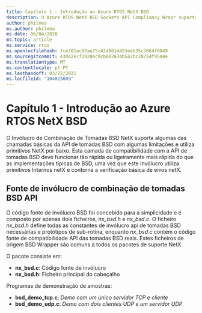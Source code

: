 ```yaml
---
title: Capítulo 1 - Introdução ao Azure RTOS NetX BSD
description: O Azure RTOS NetX BSD Sockets API Compliancy Wrapr suporta algumas das chamadas básicas da API de tomadas BSD com algumas limitações e utiliza primitivos NetX por baixo.
author: philmea
ms.author: philmea
ms.date: 06/04/2020
ms.topic: article
ms.service: rtos
ms.openlocfilehash: fce781ac97ae75c4148614453eeb35c3064f8849
ms.sourcegitcommit: e3d42e1f2920ec9cb002634b542bc20754f9544e
ms.translationtype: MT
ms.contentlocale: pt-PT
ms.lasthandoff: 03/22/2021
ms.locfileid: "104825609"
---
```

# <a name="chapter-1---introduction-to-azure-rtos-netx-bsd"></a>Capítulo 1 - Introdução ao Azure RTOS NetX BSD

O Invólucro de Combinação de Tomadas BSD NetX suporta algumas das chamadas básicas da API de tomadas BSD com algumas limitações e utiliza primitivos NetX por baixo. Esta camada de compatibilidade com a API de tomadas BSD deve funcionar tão rápida ou ligeiramente mais rápida do que as implementações típicas de BSD, uma vez que este Invólucro utiliza primitivos Internos netX e contorna a verificação básica de erros netX.

## <a name="bsd-sockets-api-compliancy-wrapper-source"></a>Fonte de invólucro de combinação de tomadas BSD API

O código fonte de invólucro BSD foi concebido para a simplicidade e é composto por apenas dois ficheiros, *nx_bsd.h* e *nx_bsd.c*. O ficheiro *nx_bsd.h* define todas as constantes de invólucro api de tomadas BSD necessárias e protótipos de sub-rotina, enquanto *nx_bsd.c* contém o código fonte de compatibilidade API das tomadas BSD reais. Estes ficheiros de origem BSD Wrapper são comuns a todos os pacotes de suporte NetX.

O pacote consiste em:

- **nx_bsd.c**: Código fonte de invólucro
- **nx_bsd.h**: Ficheiro principal do cabeçalho

Programas de demonstração de amostras:

- **bsd_demo_tcp.c**: *Demo com um único servidor TCP e cliente*
- **bsd_demo_udp.c**: *Demo com dois clientes UDP e um servidor UDP*
